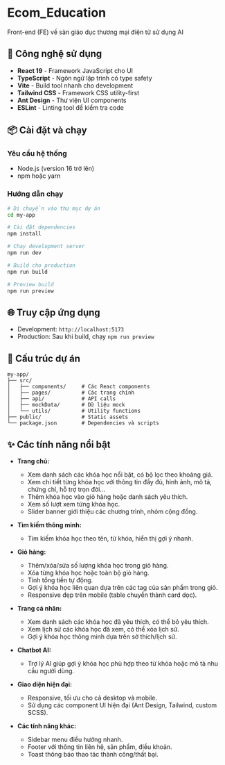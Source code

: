 # Ecom_Education

Front-end (FE) về sàn giáo dục thương mại điện tử sử dụng AI

## 🚀 Công nghệ sử dụng

- **React 19** - Framework JavaScript cho UI
- **TypeScript** - Ngôn ngữ lập trình có type safety
- **Vite** - Build tool nhanh cho development
- **Tailwind CSS** - Framework CSS utility-first
- **Ant Design** - Thư viện UI components
- **ESLint** - Linting tool để kiểm tra code

## 📦 Cài đặt và chạy

### Yêu cầu hệ thống

- Node.js (version 16 trở lên)
- npm hoặc yarn

### Hướng dẫn chạy

```bash
# Di chuyển vào thư mục dự án
cd my-app

# Cài đặt dependencies
npm install

# Chạy development server
npm run dev

# Build cho production
npm run build

# Preview build
npm run preview
```

## 🌐 Truy cập ứng dụng

- Development: `http://localhost:5173`
- Production: Sau khi build, chạy `npm run preview`

## 📁 Cấu trúc dự án

```
my-app/
├── src/
│   ├── components/     # Các React components
│   ├── pages/          # Các trang chính
│   ├── api/            # API calls
│   ├── mockData/       # Dữ liệu mock
│   └── utils/          # Utility functions
├── public/             # Static assets
└── package.json        # Dependencies và scripts
```

## ✨ Các tính năng nổi bật

- **Trang chủ:**

  - Xem danh sách các khóa học nổi bật, có bộ lọc theo khoảng giá.
  - Xem chi tiết từng khóa học với thông tin đầy đủ, hình ảnh, mô tả, chứng chỉ, hỗ trợ trọn đời...
  - Thêm khóa học vào giỏ hàng hoặc danh sách yêu thích.
  - Xem số lượt xem từng khóa học.
  - Slider banner giới thiệu các chương trình, nhóm cộng đồng.

- **Tìm kiếm thông minh:**

  - Tìm kiếm khóa học theo tên, từ khóa, hiển thị gợi ý nhanh.

- **Giỏ hàng:**

  - Thêm/xóa/sửa số lượng khóa học trong giỏ hàng.
  - Xóa từng khóa học hoặc toàn bộ giỏ hàng.
  - Tính tổng tiền tự động.
  - Gợi ý khóa học liên quan dựa trên các tag của sản phẩm trong giỏ.
  - Responsive đẹp trên mobile (table chuyển thành card dọc).

- **Trang cá nhân:**

  - Xem danh sách các khóa học đã yêu thích, có thể bỏ yêu thích.
  - Xem lịch sử các khóa học đã xem, có thể xóa lịch sử.
  - Gợi ý khóa học thông minh dựa trên sở thích/lịch sử.

- **Chatbot AI:**

  - Trợ lý AI giúp gợi ý khóa học phù hợp theo từ khóa hoặc mô tả nhu cầu người dùng.

- **Giao diện hiện đại:**

  - Responsive, tối ưu cho cả desktop và mobile.
  - Sử dụng các component UI hiện đại (Ant Design, Tailwind, custom SCSS).

- **Các tính năng khác:**
  - Sidebar menu điều hướng nhanh.
  - Footer với thông tin liên hệ, sản phẩm, điều khoản.
  - Toast thông báo thao tác thành công/thất bại.
